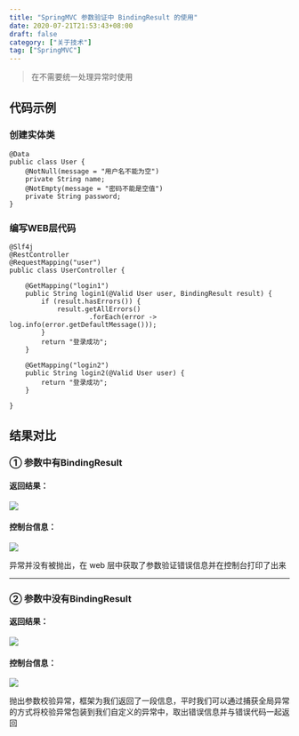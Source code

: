```yaml
---
title: "SpringMVC 参数验证中 BindingResult 的使用"
date: 2020-07-21T21:53:43+08:00
draft: false
category: ["关于技术"]
tag: ["SpringMVC"]
---
```


> 在不需要统一处理异常时使用

## 代码示例

### 创建实体类

```
@Data
public class User {
    @NotNull(message = "用户名不能为空")
    private String name;
    @NotEmpty(message = "密码不能是空值")
    private String password;
}
```

### 编写WEB层代码

```
@Slf4j
@RestController
@RequestMapping("user")
public class UserController {

    @GetMapping("login1")
    public String login1(@Valid User user, BindingResult result) {
        if (result.hasErrors()) {
            result.getAllErrors()
                    .forEach(error -> log.info(error.getDefaultMessage()));
        }
        return "登录成功";
    }

    @GetMapping("login2")
    public String login2(@Valid User user) {
        return "登录成功";
    }
    
}
```

## 结果对比

### ① 参数中有BindingResult

#### 返回结果：

![](https://i.loli.net/2020/07/22/yJE6iKFXaMrlwkp.png)

#### 控制台信息：

![](https://i.loli.net/2020/07/22/tGa2AP9plj8zhmM.png)

异常并没有被抛出，在 web 层中获取了参数验证错误信息并在控制台打印了出来

---

### ② 参数中没有BindingResult

#### 返回结果：

![](https://i.loli.net/2020/07/22/jtQ5w7zX1vLVRlZ.png)

#### 控制台信息：

![](https://i.loli.net/2020/07/22/NJ1xmvYwZXDIioM.png)

抛出参数校验异常，框架为我们返回了一段信息，平时我们可以通过捕获全局异常的方式将校验异常包装到我们自定义的异常中，取出错误信息并与错误代码一起返回
